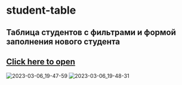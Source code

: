# student-table

## Таблица студентов с фильтрами и формой заполнения нового студента

## [Click here to open](https://sergeim63.github.io/student-table/ "Открыть приложение")
![2023-03-06_19-47-59](https://user-images.githubusercontent.com/61053189/223163170-9ecc9d5f-1770-4362-bfea-defe7d17ad05.png)
![2023-03-06_19-48-31](https://user-images.githubusercontent.com/61053189/223163300-43d267e2-61b5-4d43-9c60-f049b57414f5.png)
